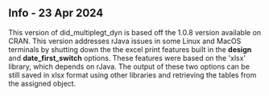 ## Info - 23 Apr 2024

This version of did_multiplegt_dyn is based off the 1.0.8 version available on CRAN. 
This version addresses rJava issues in some Linux and MacOS terminals by shutting down the the excel print features built in the **design** and **date_first_switch** options. 
These features were based on the 'xlsx' library, which depends on rJava. 
The output of these two options can be still saved in xlsx format using other libraries and retrieving the tables from the assigned object.